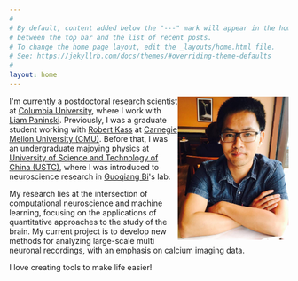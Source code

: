 ```yaml
---
#
# By default, content added below the "---" mark will appear in the home page
# between the top bar and the list of recent posts.
# To change the home page layout, edit the _layouts/home.html file.
# See: https://jekyllrb.com/docs/themes/#overriding-theme-defaults
#
layout: home
---
```


<img style="float: right;" src="/data/zhoupc.jpg" width="200" />

I'm currently a postdoctoral research scientist at [Columbia University](https://www.columbia.edu/), where I work with [Liam Paninski](http://www.stat.columbia.edu/~liam/). Previously, I was a graduate student working with [Robert Kass](http://www.stat.cmu.edu/~kass) at [Carnegie Mellon University (CMU)](http://www.cmu.edu). Before that, I was an undergraduate majoying physics at [University of Science and Technology of China (USTC)](http://en.ustc.edu.cn/), where I was introduced to neuroscience research in [Guoqiang Bi](http://en.hfnl.ustc.edu.cn/Faculty/Facultys/201107/t20110716_116204.html)'s lab. 

My research lies at the intersection of computational neuroscience and machine learning, focusing on the applications of quantitative approaches to the study of the brain. My current project is to develop new methods for analyzing large-scale multi neuronal recordings, with an emphasis on calcium imaging data.  

I love creating tools to make life easier!



